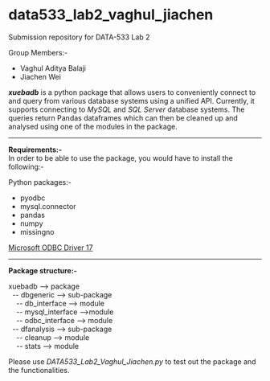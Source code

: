 # data533_lab2_vaghul_jiachen
Submission repository for DATA-533 Lab 2

Group Members:-
* Vaghul Aditya Balaji
* Jiachen Wei

***xuebadb*** is a python package that allows users to conveniently connect to and query from various database systems using a unified API. Currently, it supports connecting to *MySQL* and *SQL Server* database systems. The queries return Pandas dataframes which can then be cleaned up and analysed using one of the modules in the package.

---

**Requirements:-**  
In order to be able to use the package, you would have to install the following:-

Python packages:-
* pyodbc
* mysql.connector
* pandas
* numpy
* missingno

[ Microsoft ODBC Driver 17 ](https://docs.microsoft.com/en-us/sql/connect/python/python-driver-for-sql-server?view=sql-server-2017)

---

**Package structure:-**

xuebadb --> package  
&nbsp;&nbsp;-- dbgeneric --> sub-package  
&nbsp;&nbsp;&nbsp;&nbsp;-- db_interface --> module   
&nbsp;&nbsp;&nbsp;&nbsp;-- mysql_interface -->module  
&nbsp;&nbsp;&nbsp;&nbsp;-- odbc_interface --> module  
&nbsp;&nbsp;-- dfanalysis --> sub-package  
&nbsp;&nbsp;&nbsp;&nbsp;-- cleanup --> module  
&nbsp;&nbsp;&nbsp;&nbsp;-- stats --> module  
     
Please use *DATA533_Lab2_Vaghul_Jiachen.py* to test out the package and the functionalities.
